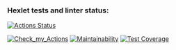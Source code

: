 ### Hexlet tests and linter status:
[![Actions Status](https://github.com/pro0om/python-project-50/actions/workflows/hexlet-check.yml/badge.svg)](https://github.com/pro0om/python-project-50/actions)

[![Check_my_Actions](https://github.com/pro0om/python-project-50/actions/workflows/check.yml/badge.svg)](https://github.com/pro0om/python-project-50/actions)
[![Maintainability](https://api.codeclimate.com/v1/badges/494bdd544175e66ad82b/maintainability)](https://codeclimate.com/github/pro0om/python-project-50/maintainability)
[![Test Coverage](https://api.codeclimate.com/v1/badges/494bdd544175e66ad82b/test_coverage)](https://codeclimate.com/github/pro0om/python-project-50/test_coverage) 